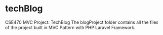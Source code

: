 # techBlog
CSE470 MVC Project: TechBlog
The blogProject folder contains all the files of the project built in MVC Pattern with PHP Laravel Framework.
